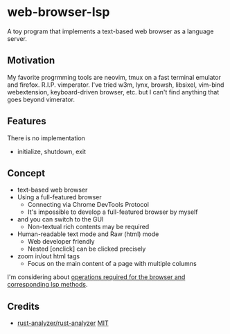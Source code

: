 # web-browser-lsp
A toy program that implements a text-based web browser as a language server.

## Motivation
My favorite progrmming tools are neovim, tmux on a fast terminal emulator and firefox. R.I.P. vimperator.
I've tried w3m, lynx, browsh, libsixel, vim-bind webextension, keyboard-driven browser, etc.
but I can't find anything that goes beyond vimerator.

## Features
There is no implementation
* initialize, shutdown, exit

## Concept
* text-based web browser
* Using a full-featured browser
  - Connecting via Chrome DevTools Protocol
  - It's impossible to develop a full-featured browser by myself
* and you can switch to the GUI
  - Non-textual rich contents may be required
* Human-readable text mode and Raw (html) mode
  - Web developer friendly
  - Nested [onclick] can be clicked precisely
* zoom in/out html tags
  - Focus on the main content of a page with multiple columns

I'm considering about [operations required for the browser and corresponding lsp methods](./mapping_lsp.md).

## Credits
* [rust-analyzer/rust-analyzer](https://github.com/rust-analyzer/rust-analyzer) [MIT](https://github.com/rust-analyzer/rust-analyzer/blob/master/LICENSE-MIT)
